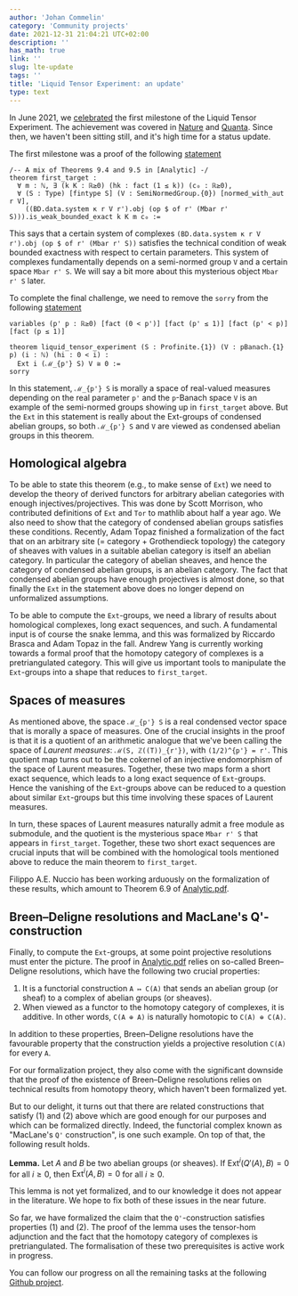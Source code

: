 ```yaml
---
author: 'Johan Commelin'
category: 'Community projects'
date: 2021-12-31 21:04:21 UTC+02:00
description: ''
has_math: true
link: ''
slug: lte-update
tags: ''
title: 'Liquid Tensor Experiment: an update'
type: text
---
```

In June 2021, we [celebrated](https://xenaproject.wordpress.com/2021/06/05/half-a-year-of-the-liquid-tensor-experiment-amazing-developments/)
the first milestone of the Liquid Tensor Experiment.
The achievement was covered in
[Nature](https://www.nature.com/articles/d41586-021-01627-2)
and
[Quanta](https://www.quantamagazine.org/lean-computer-program-confirms-peter-scholze-proof-20210728/).
Since then, we haven't been sitting still, and it's high time for a status update.

The first milestone was a proof of the following
[statement](https://github.com/leanprover-community/lean-liquid/blob/b94b4bf4c9a60aa72bc226d0ee4218f8ef9e6049/src/liquid.lean#L37)
```lean
/-- A mix of Theorems 9.4 and 9.5 in [Analytic] -/
theorem first_target :
  ∀ m : ℕ, ∃ (k K : ℝ≥0) (hk : fact (1 ≤ k)) (c₀ : ℝ≥0),
  ∀ (S : Type) [fintype S] (V : SemiNormedGroup.{0}) [normed_with_aut r V],
    ((BD.data.system κ r V r').obj (op $ of r' (Mbar r' S))).is_weak_bounded_exact k K m c₀ :=
```
This says that a certain system of complexes `(BD.data.system κ r V r').obj (op $ of r' (Mbar r' S))`
satisfies the technical condition of weak bounded exactness with respect to certain parameters.
This system of complexes fundamentally depends on a semi-normed group `V`
and a certain space `Mbar r' S`.
We will say a bit more about this mysterious object `Mbar r' S` later.

To complete the final challenge,
we need to remove the `sorry` from the following
[statement](https://github.com/leanprover-community/lean-liquid/blob/b94b4bf4c9a60aa72bc226d0ee4218f8ef9e6049/src/challenge.lean#L27)
```lean
variables (p' p : ℝ≥0) [fact (0 < p')] [fact (p' ≤ 1)] [fact (p' < p)] [fact (p ≤ 1)]

theorem liquid_tensor_experiment (S : Profinite.{1}) (V : pBanach.{1} p) (i : ℕ) (hi : 0 < i) :
  Ext i (ℳ_{p'} S) V ≅ 0 :=
sorry
```
In this statement, `ℳ_{p'} S` is morally a space of real-valued measures depending on the real parameter `p'`
and the `p`-Banach space `V` is an example of the semi-normed groups showing up in `first_target` above.
But the `Ext` in this statement is really about the Ext-groups of condensed abelian groups,
so both `ℳ_{p'} S` and `V` are viewed as condensed abelian groups in this theorem.

## Homological algebra

To be able to state this theorem (e.g., to make sense of `Ext`)
we need to develop the theory of derived functors
for arbitrary abelian categories with enough injectives/projectives.
This was done by Scott Morrison, who contributed definitions of `Ext` and `Tor` to mathlib about half a year ago.
We also need to show that the category of condensed abelian groups satisfies these conditions.
Recently, Adam Topaz finished a formalization of the fact that on an arbitrary site (= category + Grothendieck topology)
the category of sheaves with values in a suitable abelian category is itself an abelian category.
In particular the category of abelian sheaves, and hence the category of condensed abelian groups, is an abelian category.
The fact that condensed abelian groups have enough projectives is almost done,
so that finally the `Ext` in the statement above does no longer depend on unformalized assumptions.

To be able to compute the `Ext`-groups,
we need a library of results about homological complexes, long exact sequences, and such.
A fundamental input is of course the snake lemma,
and this was formalized by Riccardo Brasca and Adam Topaz in the fall.
Andrew Yang is currently working towards a formal proof
that the homotopy category of complexes is a pretriangulated category.
This will give us important tools to manipulate the `Ext`-groups
into a shape that reduces to `first_target`.

## Spaces of measures

As mentioned above, the space `ℳ_{p'} S` is a real condensed vector space
that is morally a space of measures.
One of the crucial insights in the proof is that it is a quotient of an arithmetic analogue
that we've been calling the space of *Laurent measures*: `ℳ(S, ℤ((T))_{r'})`,
with `(1/2)^{p'} = r'`.
This quotient map turns out to be the cokernel of an injective endomorphism of the space of Laurent measures.
Together, these two maps form a short exact sequence,
which leads to a long exact sequence of `Ext`-groups.
Hence the vanishing of the `Ext`-groups above can be reduced to a question about similar `Ext`-groups
but this time involving these spaces of Laurent measures.

In turn, these spaces of Laurent measures naturally admit a free module as submodule,
and the quotient is the mysterious space `Mbar r' S` that appears in `first_target`.
Together, these two short exact sequences are crucial inputs
that will be combined with the homological tools mentioned above
to reduce the main theorem to `first_target`.

Filippo A.E. Nuccio has been working arduously on the formalization of these results,
which amount to Theorem 6.9 of [Analytic.pdf](https://www.math.uni-bonn.de/people/scholze/Analytic.pdf).

## Breen–Deligne resolutions and MacLane's Q'-construction

Finally, to compute the `Ext`-groups, at some point projective resolutions must enter the picture.
The proof in [Analytic.pdf](https://www.math.uni-bonn.de/people/scholze/Analytic.pdf)
relies on so-called Breen–Deligne resolutions, which have the following two crucial properties:

1. It is a functorial construction `A ↦ C(A)` that sends an abelian group (or sheaf) to a complex of abelian groups (or sheaves).
2. When viewed as a functor to the homotopy category of complexes, it is additive.
  In other words, `C(A ⊕ A)` is naturally homotopic to `C(A) ⊕ C(A)`.

In addition to these properties,
Breen–Deligne resolutions have the favourable property that the construction yields a projective resolution `C(A)` for every `A`.

For our formalization project, they also come with the significant downside that the proof of the existence of Breen–Deligne resolutions
relies on technical results from homotopy theory,
which haven't been formalized yet.

But to our delight, it turns out that there are related constructions that satisfy (1) and (2) above which are good enough for our purposes and which can be formalized directly.
Indeed, the functorial complex known as "MacLane's `Q'` construction", is one such example.
On top of that, the following result holds.

**Lemma.** Let $A$ and $B$ be two abelian groups (or sheaves).
If $\text{Ext}^i(Q'(A), B) = 0$ for all $i \ge 0$,
then $\text{Ext}^i(A, B) = 0$ for all $i \ge 0$.

This lemma is not yet formalized,
and to our knowledge it does not appear in the literature.
We hope to fix both of these issues in the near future.

So far, we have formalized the claim that the `Q'`-construction satisfies properties (1) and (2).
The proof of the lemma uses the tensor-hom adjunction and the fact that the homotopy category of complexes is pretriangulated.
The formalisation of these two prerequisites is active work in progress.

You can follow our progress on all the remaining tasks at the following
[Github project](https://github.com/leanprover-community/lean-liquid/projects/2).
